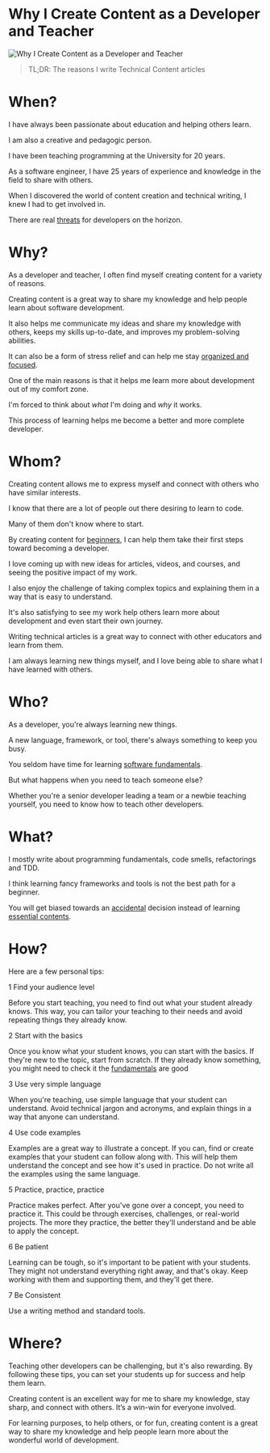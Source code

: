 # Why I Create Content as a Developer and Teacher

![Why I Create Content as a Developer and Teacher](construction-crane.gif)

> TL;DR: The reasons I write Technical Content articles

# When?

I have always been passionate about education and helping others learn. 

I am also a creative and pedagogic person.

I have been teaching programming at the University for 20 years.

As a software engineer, I have 25 years of experience and knowledge in the field to share with others. 

When I discovered the world of content creation and technical writing, I knew I had to get involved in.

There are real [threats](../../Artificial%20Intelligence/GPT-3%20Training%20Programmers%20for%20the%20Present%20(and%20the%20Future)/readme.md) for developers on the horizon.

# Why?

As a developer and teacher, I often find myself creating content for a variety of reasons. 

Creating content is a great way to share my knowledge and help people learn about software development.

It also helps me communicate my ideas and share my knowledge with others, keeps my skills up-to-date, and improves my problem-solving abilities.

It can also be a form of stress relief and can help me stay [organized and focused](../../Productivity/What%20is%20JOMO%20and%20Why%20it%20will%20Increase%20your%20Productivity%20x97/readme.md).

One of the main reasons is that it helps me learn more about development out of my comfort zone. 

I'm forced to think about *what* I'm doing and *why* it works. 

This process of learning helps me become a better and more complete developer.

# Whom?

Creating content allows me to express myself and connect with others who have similar interests. 

I know that there are a lot of people out there desiring to learn to code.

Many of them don't know where to start. 

By creating content for [beginners](../../Theory/What%20is%20(wrong%20with)%20software/readme.md), I can help them take their first steps toward becoming a developer.

I love coming up with new ideas for articles, videos, and courses, and seeing the positive impact of my work.

I also enjoy the challenge of taking complex topics and explaining them in a way that is easy to understand. 

It's also satisfying to see my work help others learn more about development and even start their own journey.

Writing technical articles is a great way to connect with other educators and learn from them. 

I am always learning new things myself, and I love being able to share what I have learned with others.

# Who?

As a developer, you're always learning new things. 

A new language, framework, or tool, there's always something to keep you busy. 

You seldom have time for learning [software fundamentals](../../Theory/What%20is%20(wrong%20with)%20software/readme.md).

But what happens when you need to teach someone else? 

Whether you're a senior developer leading a team or a newbie teaching yourself, you need to know how to teach other developers. 

# What?

I mostly write about programming fundamentals, code smells, refactorings and TDD.

I think learning fancy frameworks and tools is not the best path for a beginner.

You will get biased towards an [accidental](../../Theory/No%20Silver%20Bullet/readme.md) decision instead of learning [essential contents](../../Theory/Null%20-%20The%20Billion%20Dollar%20Mistake/readme.md).

# How?

Here are a few personal tips: 

1 Find your audience level

Before you start teaching, you need to find out what your student already knows. This way, you can tailor your teaching to their needs and avoid repeating things they already know. 

2 Start with the basics

Once you know what your student knows, you can start with the basics. If they're new to the topic, start from scratch. If they already know something, you might need to check it the [fundamentals](../../Theory/The%20One%20and%20Only%20Software%20Design%20Principle/readme.md) are good

3 Use very simple language

When you're teaching, use simple language that your student can understand. Avoid technical jargon and acronyms, and explain things in a way that anyone can understand.

4 Use code examples

Examples are a great way to illustrate a concept. If you can, find or create examples that your student can follow along with. This will help them understand the concept and see how it's used in practice. Do not write all the examples using the same language.

5 Practice, practice, practice

Practice makes perfect. After you've gone over a concept, you need to practice it. This could be through exercises, challenges, or real-world projects. The more they practice, the better they'll understand and be able to apply the concept.

6 Be patient

Learning can be tough, so it's important to be patient with your students. They might not understand everything right away, and that's okay. Keep working with them and supporting them, and they'll get there.

7 Be Consistent

Use a writing method and standard tools.

# Where?

Teaching other developers can be challenging, but it's also rewarding. By following these tips, you can set your students up for success and help them learn.

Creating content is an excellent way for me to share my knowledge, stay sharp, and connect with others. It’s a win-win for everyone involved.

For learning purposes, to help others, or for fun, creating content is a great way to share my knowledge and help people learn more about the wonderful world of development.

